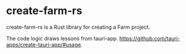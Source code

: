 # create-farm-rs

create-farm-rs is a Rust library for creating a Farm project.

The code logic draws lessons from tauri-app.
https://github.com/tauri-apps/create-tauri-app/#usage.
